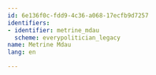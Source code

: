 ```yaml
---
id: 6e136f0c-fdd9-4c36-a068-17ecfb9d7257
identifiers:
- identifier: metrine_mdau
  scheme: everypolitician_legacy
name: Metrine Mdau
lang: en

---
```

